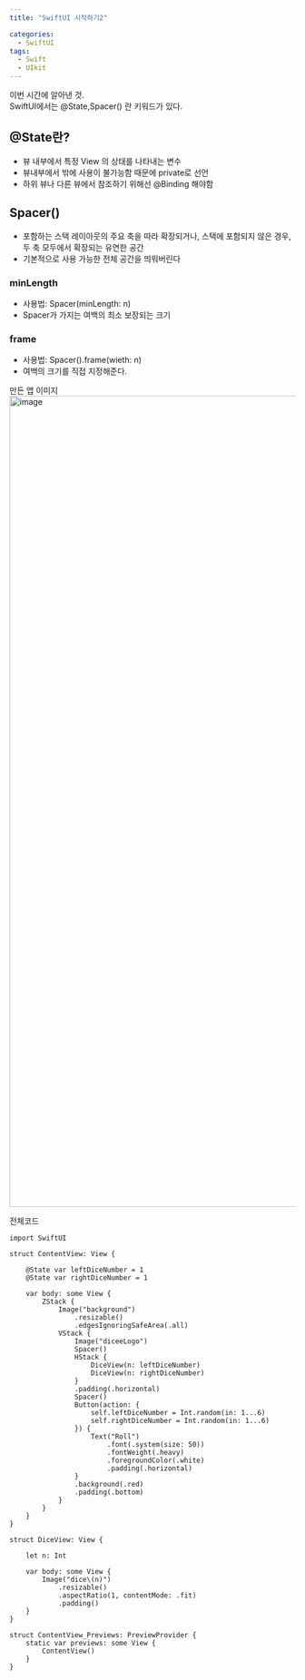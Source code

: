 ```yaml
---
title: "SwiftUI 시작하기2"

categories:
  - SwiftUI
tags:
  - Swift 
  - UIkit
---
```


이번 시간에 알아낸 것.  
SwiftUI에서는 @State,Spacer() 란 키워드가 있다.  

## @State란?
- 뷰 내부에서 특정 View 의 상태를 나타내는 변수
- 뷰내부에서 밖에 사용이 불가능함 때문에 private로 선언
- 하위 뷰나 다른 뷰에서 참조하기 위해선 @Binding 해야함

## Spacer()
- 포함하는 스택 레이아웃의 주요 축을 따라 확장되거나,
스택에 포함되지 않은 경우, 두 축 모두에서 확장되는 유연한 공간
- 기본적으로 사용 가능한 전체 공간을 띄워버린다  
### minLength
- 사용법: Spacer(minLength: n)
- Spacer가 가지는 여백의 최소 보장되는 크기

### frame
- 사용법: Spacer().frame(wieth: n)
- 여백의 크기를 직접 지정해준다.  

만든 앱 이미지 
<img width="1430" alt="image" src="https://user-images.githubusercontent.com/68246962/215845388-fcf937b3-7faf-49c6-a618-e2fd7abe7f04.png">


전체코드
~~~
import SwiftUI

struct ContentView: View {
    
    @State var leftDiceNumber = 1
    @State var rightDiceNumber = 1
    
    var body: some View {
        ZStack {
            Image("background")
                .resizable()
                .edgesIgnoringSafeArea(.all)
            VStack {
                Image("diceeLogo")
                Spacer()
                HStack {
                    DiceView(n: leftDiceNumber)
                    DiceView(n: rightDiceNumber)
                }
                .padding(.horizontal)
                Spacer()
                Button(action: {
                    self.leftDiceNumber = Int.random(in: 1...6)
                    self.rightDiceNumber = Int.random(in: 1...6)
                }) {
                    Text("Roll")
                        .font(.system(size: 50))
                        .fontWeight(.heavy)
                        .foregroundColor(.white)
                        .padding(.horizontal)
                }
                .background(.red)
                .padding(.bottom)
            }
        }
    }
}

struct DiceView: View {
    
    let n: Int
    
    var body: some View {
        Image("dice\(n)")
            .resizable()
            .aspectRatio(1, contentMode: .fit)
            .padding()
    }
}

struct ContentView_Previews: PreviewProvider {
    static var previews: some View {
        ContentView()
    }
}

~~~
